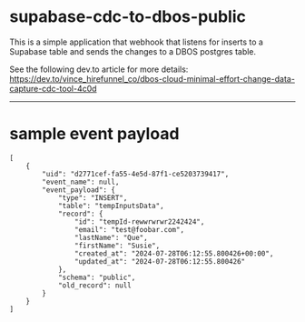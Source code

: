 # supabase-cdc-to-dbos-public

This is a simple application that webhook that listens for inserts to a Supabase table and sends the changes to a DBOS postgres table.

See the following dev.to article for more details: https://dev.to/vince_hirefunnel_co/dbos-cloud-minimal-effort-change-data-capture-cdc-tool-4c0d

---

# sample event payload

```
[
	{
		"uid": "d2771cef-fa55-4e5d-87f1-ce5203739417",
		"event_name": null,
		"event_payload": {
			"type": "INSERT",
			"table": "tempInputsData",
			"record": {
				"id": "tempId-rewwrwrwr2242424",
				"email": "test@foobar.com",
				"lastName": "Que",
				"firstName": "Susie",
				"created_at": "2024-07-28T06:12:55.800426+00:00",
				"updated_at": "2024-07-28T06:12:55.800426"
			},
			"schema": "public",
			"old_record": null
		}
	}
]
```
